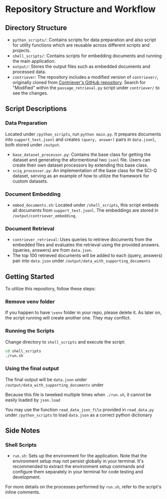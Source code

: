 # Repository Structure and Workflow

## Directory Structure

- `python_scripts/`: Contains scripts for data preparation and also script for utility functions which are reusable across different scripts and projects.
- `shell_scripts/`: Contains scripts for embedding documents and running the main application.
- `output/`: Stores the output files such as embedded documents and processed data.
- `contriever`: The repository includes a modified version of `contriever/`, originally cloned from [Contriever's GitHub repository](https://github.com/facebookresearch/contriever). Search for "Modified" within the `passage_retrieval.py` script under `contriever/` to see the changes.

## Script Descriptions

### Data Preparation

Located under `/python_scripts`, run `python main.py`. It prepares documents into `support_text.jsonl` and creates `(query, answer)` pairs in `data.jsonl`, both stored under `/output`.
- `base_dataset_processor.py`: Contains the base class for getting the dataset and generating the aformentional two `jsonl` file. Users can create their own dataset processors by extending this base class.
- `sciq_processor.py`: An implementation of the base class for the SCI-Q dataset, serving as an example of how to utilize the framework for custom datasets.


### Document Embedding

- `embed_documents.sh`: Located under `/shell_scripts`, this script embeds all documents from `support_text.jsonl`. The embeddings are stored in `/output/contriever_embedding`.

### Document Retrieval

- `contriever_retrieval`: Uses queries to retrieve documents from the embedded files and evaluates the retrieval using the provided answers. (queries, answers) are from `data.json`. 
- The top 100 retrieved documents will be added to each (query, answers) pair into `data.json` under `/output/data_with_supporting_documents`

## Getting Started

To utilize this repository, follow these steps:

### Remove venv folder
If you happen to have `\venv` folder in your repo, please delete it. As later on, the script running will create another one. They may conflict.

### Running the Scripts

Change directory to `shell_scripts` and execute the script:

```bash
cd shell_scripts
./run.sh
```

### Using the final output

The final output will be `data.json` under `/output/data_with_supporting_documents` under 

Because this file is tweeked multiple times when `./run.sh`, it cannot be easily loaded by `json.load`

You may use the function `read_data_json_file` provided in `read_data.py` under `/python_scripts` to load `data.json` as a correct python dictionary

## Side Notes

### Shell Scripts

- `run.sh`: Sets up the environment for the application. Note that the environment setup may not persist globally in your terminal. It's recommended to extract the environment setup commands and configure them separately in your terminal for code testing and development.

For more details on the processes performed by `run.sh`, refer to the script's inline comments.